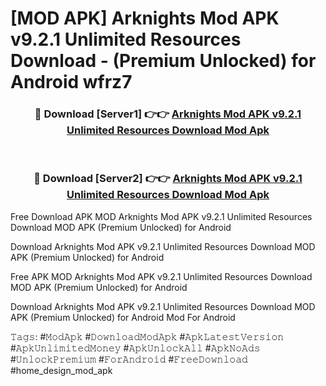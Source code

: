 # [MOD APK] Arknights Mod APK v9.2.1 Unlimited Resources Download - (Premium Unlocked) for Android wfrz7



<div align="center">
<h3>🔴 Download [Server1] 👉👉 <a href="https://momento.my/?title=Arknights_Mod_APK_v9.2.1_Unlimited_Resources_Download">Arknights Mod APK v9.2.1 Unlimited Resources Download Mod Apk</a></h3><br>

<h3>🔴 Download [Server2] 👉👉 <a href="https://momento.my/?title=Arknights_Mod_APK_v9.2.1_Unlimited_Resources_Download">Arknights Mod APK v9.2.1 Unlimited Resources Download Mod Apk</a></h3>
</div>



Free Download APK MOD Arknights Mod APK v9.2.1 Unlimited Resources Download MOD APK (Premium Unlocked) for Android

Download Arknights Mod APK v9.2.1 Unlimited Resources Download MOD APK (Premium Unlocked) for Android

Free APK MOD Arknights Mod APK v9.2.1 Unlimited Resources Download MOD APK (Premium Unlocked) for Android

Download Arknights Mod APK v9.2.1 Unlimited Resources Download MOD APK (Premium Unlocked) for Android Mod For Android

𝚃𝚊𝚐𝚜: #𝙼𝚘𝚍𝙰𝚙𝚔 #𝙳𝚘𝚠𝚗𝚕𝚘𝚊𝚍𝙼𝚘𝚍𝙰𝚙𝚔 #𝙰𝚙𝚔𝙻𝚊𝚝𝚎𝚜𝚝𝚅𝚎𝚛𝚜𝚒𝚘𝚗 #𝙰𝚙𝚔𝚄𝚗𝚕𝚒𝚖𝚒𝚝𝚎𝚍𝙼𝚘𝚗𝚎𝚢 #𝙰𝚙𝚔𝚄𝚗𝚕𝚘𝚌𝚔𝙰𝚕𝚕 #𝙰𝚙𝚔𝙽𝚘𝙰𝚍𝚜 #𝚄𝚗𝚕𝚘𝚌𝚔𝙿𝚛𝚎𝚖𝚒𝚞𝚖 #𝙵𝚘𝚛𝙰𝚗𝚍𝚛𝚘𝚒𝚍 #𝙵𝚛𝚎𝚎𝙳𝚘𝚠𝚗𝚕𝚘𝚊𝚍 #home_design_mod_apk
